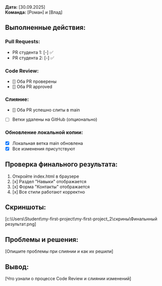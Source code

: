 **Дата:** [30.09.2025]  
**Команда:** [Роман] и [Влад]

## Выполненные действия:

### Pull Requests:
- PR студента 1: [-] ✅
- PR студента 2: [-] ✅

### Code Review:
- [] Оба PR проверены
- [] Оба PR approved

### Слияние:
- [] Оба PR успешно слиты в main
- [ ] Ветки удалены на GitHub (опционально)

### Обновление локальной копии:
- [x] Локальная ветка main обновлена
- [x] Все изменения присутствуют

## Проверка финального результата:
1. Откройте index.html в браузере
2. [x] Раздел "Навыки" отображается
3. [x] Форма "Контакты" отображается
4. [x] Все стили работают корректно

## Скриншоты:
[c:\Users\Student\my-first-project\my-first-project_2\скрины\Финальнный результат.png]

## Проблемы и решения:
[Опишите проблемы при слиянии и как их решили]

## Вывод:
[Что узнали о процессе Code Review и слиянии изменений]
